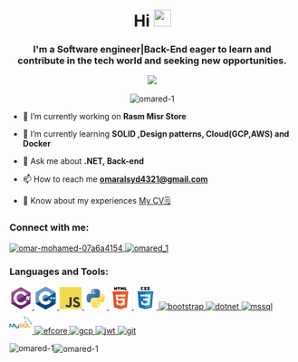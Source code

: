
<h1 align="center">Hi <img src="https://raw.githubusercontent.com/MartinHeinz/MartinHeinz/master/wave.gif" width="30" height="30"></h1>

<h3 align="center">I'm a Software engineer|Back-End eager to learn and contribute in the tech world and seeking new opportunities.</h3> 
<div align="center">
    <img src="https://user-images.githubusercontent.com/74038190/213911110-aedbef38-a29f-4b6b-a65c-11608b4f75a5.gif">
</div>

<div align="center">
    <p> 
        <img src="https://komarev.com/ghpvc/?username=omared-1&label=Profile%20views&color=0e75b6&style=flat" alt="omared-1" /> 
    </p>
</div>


- 🔭 I’m currently working on **Rasm Misr Store**

- 🌱 I’m currently learning **SOLID ,Design patterns, Cloud(GCP,AWS) and Docker**

- 💬 Ask me about **.NET, Back-end**

- 📫 How to reach me **omaralsyd4321@gmail.com**

- 📄 Know about my experiences [My CV🗒️](https://drive.google.com/file/d/1NMPVAOe1M_tdHHU1FoEpfo1D-B9W0RcL/view?usp=sharing)

<h3 align="left">Connect with me:</h3>
<p align="left">
  <a href="https://linkedin.com/in/omar-mohamed-07a6a4154" target="blank">
    <img align="center" src="https://user-images.githubusercontent.com/74038190/235294012-0a55e343-37ad-4b0f-924f-c8431d9d2483.gif" alt="omar-mohamed-07a6a4154" height="50" width="50" />
  </a>
  <a href="https://instagram.com/omared_1" target="blank">
    <img align="center" src="https://user-images.githubusercontent.com/74038190/235294013-a33e5c43-a01c-43f6-b44d-a406d8b4ab75.gif" alt="omared_1" height="50" width="50" />
  </a>
</p>


<h3 align="left">Languages and Tools:</h3>
<p align="left">
  <!-- Languages -->

  <a href="https://learn.microsoft.com/en-us/dotnet/csharp/" target="_blank" rel="noreferrer">
    <img src="https://raw.githubusercontent.com/devicons/devicon/master/icons/csharp/csharp-original.svg" alt="csharp" width="40" height="40"/>
  </a>
  <a href="https://www.w3schools.com/cpp/" target="_blank" rel="noreferrer">
    <img src="https://raw.githubusercontent.com/devicons/devicon/master/icons/cplusplus/cplusplus-original.svg" alt="cplusplus" width="40" height="40"/>
  </a>
  <a href="https://developer.mozilla.org/en-US/docs/Web/JavaScript" target="_blank" rel="noreferrer">
    <img src="https://raw.githubusercontent.com/devicons/devicon/master/icons/javascript/javascript-original.svg" alt="javascript" width="40" height="40"/>
  </a>
  <a href="https://www.python.org" target="_blank" rel="noreferrer">
    <img src="https://raw.githubusercontent.com/devicons/devicon/master/icons/python/python-original.svg" alt="python" width="40" height="40"/>
  </a>
  <a href="https://www.w3.org/html/" target="_blank" rel="noreferrer">
    <img src="https://raw.githubusercontent.com/devicons/devicon/master/icons/html5/html5-original-wordmark.svg" alt="html5" width="40" height="40"/>
  </a>
<a href="https://www.w3schools.com/css/" target="_blank" rel="noreferrer">
    <img src="https://raw.githubusercontent.com/devicons/devicon/master/icons/css3/css3-original-wordmark.svg" alt="css3" width="40" height="40"/>
  </a>

  
  
  <!-- Frameworks -->
  <a href="https://getbootstrap.com" target="_blank" rel="noreferrer">
    <img src="https://encrypted-tbn0.gstatic.com/images?q=tbn:ANd9GcQR3VEq0NAYQ0pSlD8vBenvd0K2JQzhTfZ9593TukX3PXmziqJC0euytA0&s=10" alt="bootstrap" width="40" height="40"/>
  </a>
  <a href="https://dotnet.microsoft.com/" target="_blank" rel="noreferrer">
    <img src="https://uxwing.com/wp-content/themes/uxwing/download/brands-and-social-media/microsoft-dot-net-icon.png" alt="dotnet" width="40" height="40"/>
  </a>
  
  <!-- Databases -->
  <a href="https://www.microsoft.com/en-us/sql-server" target="_blank" rel="noreferrer">
    <img src="https://cdn.iconscout.com/icon/free/png-256/free-sql-4-190807.png?f=webp&w=256" alt="mssql" width="40" height="40"/>
  </a>
  <a href="https://www.mysql.com/" target="_blank" rel="noreferrer">
    <img src="https://raw.githubusercontent.com/devicons/devicon/master/icons/mysql/mysql-original-wordmark.svg" alt="mysql" width="40" height="40"/>
  </a>
  <a href="https://learn.microsoft.com/en-us/ef/core/" target="_blank" rel="noreferrer">
    <img src="https://codeopinion.com/wp-content/uploads/2017/10/Bitmap-MEDIUM_Entity-Framework-Core-Logo_2colors_Square_Boxed_RGB.png" alt="efcore" width="40" height="40"/>
  </a>
  
  <!-- Other Tools -->
  <a href="https://cloud.google.com" target="_blank" rel="noreferrer">
    <img src="https://www.vectorlogo.zone/logos/google_cloud/google_cloud-icon.svg" alt="gcp" width="40" height="40"/>
  </a>
  <a href="https://jwt.io/" target="_blank" rel="noreferrer">
    <img src="https://cdn.worldvectorlogo.com/logos/jwt-3.svg" alt="jwt" width="40" height="40"/>
  </a>
  <a href="https://git-scm.com/" target="_blank" rel="noreferrer">
    <img src="https://www.vectorlogo.zone/logos/git-scm/git-scm-icon.svg" alt="git" width="40" height="40"/>
  </a>
</p> 



<p><img align="left" src="https://github-readme-stats.vercel.app/api/top-langs?username=omared-1&show_icons=true&locale=en&layout=compact" alt="omared-1" /></p>

<p><img align="center" src="https://github-readme-streak-stats.herokuapp.com/?user=omared-1&" alt="omared-1" /></p> 

